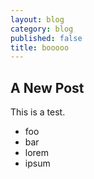 ```yaml
---
layout: blog
category: blog
published: false
title: booooo
---
```



## A New Post

This is a test.
* foo
* bar
* lorem
* ipsum

